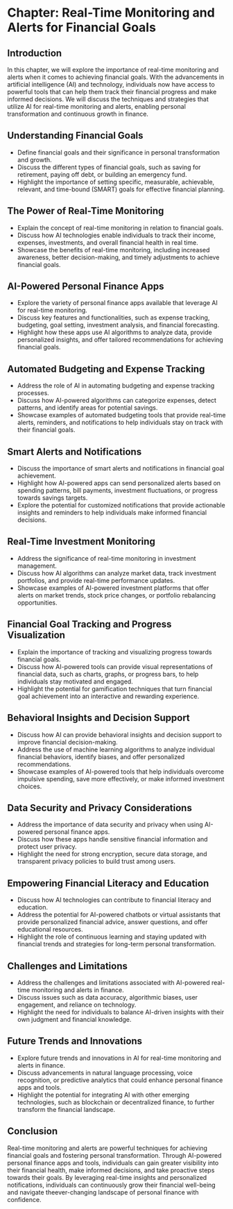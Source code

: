 Chapter: Real-Time Monitoring and Alerts for Financial Goals
============================================================

Introduction
------------

In this chapter, we will explore the importance of real-time monitoring and alerts when it comes to achieving financial goals. With the advancements in artificial intelligence (AI) and technology, individuals now have access to powerful tools that can help them track their financial progress and make informed decisions. We will discuss the techniques and strategies that utilize AI for real-time monitoring and alerts, enabling personal transformation and continuous growth in finance.

Understanding Financial Goals
-----------------------------

* Define financial goals and their significance in personal transformation and growth.
* Discuss the different types of financial goals, such as saving for retirement, paying off debt, or building an emergency fund.
* Highlight the importance of setting specific, measurable, achievable, relevant, and time-bound (SMART) goals for effective financial planning.

The Power of Real-Time Monitoring
---------------------------------

* Explain the concept of real-time monitoring in relation to financial goals.
* Discuss how AI technologies enable individuals to track their income, expenses, investments, and overall financial health in real time.
* Showcase the benefits of real-time monitoring, including increased awareness, better decision-making, and timely adjustments to achieve financial goals.

AI-Powered Personal Finance Apps
--------------------------------

* Explore the variety of personal finance apps available that leverage AI for real-time monitoring.
* Discuss key features and functionalities, such as expense tracking, budgeting, goal setting, investment analysis, and financial forecasting.
* Highlight how these apps use AI algorithms to analyze data, provide personalized insights, and offer tailored recommendations for achieving financial goals.

Automated Budgeting and Expense Tracking
----------------------------------------

* Address the role of AI in automating budgeting and expense tracking processes.
* Discuss how AI-powered algorithms can categorize expenses, detect patterns, and identify areas for potential savings.
* Showcase examples of automated budgeting tools that provide real-time alerts, reminders, and notifications to help individuals stay on track with their financial goals.

Smart Alerts and Notifications
------------------------------

* Discuss the importance of smart alerts and notifications in financial goal achievement.
* Highlight how AI-powered apps can send personalized alerts based on spending patterns, bill payments, investment fluctuations, or progress towards savings targets.
* Explore the potential for customized notifications that provide actionable insights and reminders to help individuals make informed financial decisions.

Real-Time Investment Monitoring
-------------------------------

* Address the significance of real-time monitoring in investment management.
* Discuss how AI algorithms can analyze market data, track investment portfolios, and provide real-time performance updates.
* Showcase examples of AI-powered investment platforms that offer alerts on market trends, stock price changes, or portfolio rebalancing opportunities.

Financial Goal Tracking and Progress Visualization
--------------------------------------------------

* Explain the importance of tracking and visualizing progress towards financial goals.
* Discuss how AI-powered tools can provide visual representations of financial data, such as charts, graphs, or progress bars, to help individuals stay motivated and engaged.
* Highlight the potential for gamification techniques that turn financial goal achievement into an interactive and rewarding experience.

Behavioral Insights and Decision Support
----------------------------------------

* Discuss how AI can provide behavioral insights and decision support to improve financial decision-making.
* Address the use of machine learning algorithms to analyze individual financial behaviors, identify biases, and offer personalized recommendations.
* Showcase examples of AI-powered tools that help individuals overcome impulsive spending, save more effectively, or make informed investment choices.

Data Security and Privacy Considerations
----------------------------------------

* Address the importance of data security and privacy when using AI-powered personal finance apps.
* Discuss how these apps handle sensitive financial information and protect user privacy.
* Highlight the need for strong encryption, secure data storage, and transparent privacy policies to build trust among users.

Empowering Financial Literacy and Education
-------------------------------------------

* Discuss how AI technologies can contribute to financial literacy and education.
* Address the potential for AI-powered chatbots or virtual assistants that provide personalized financial advice, answer questions, and offer educational resources.
* Highlight the role of continuous learning and staying updated with financial trends and strategies for long-term personal transformation.

Challenges and Limitations
--------------------------

* Address the challenges and limitations associated with AI-powered real-time monitoring and alerts in finance.
* Discuss issues such as data accuracy, algorithmic biases, user engagement, and reliance on technology.
* Highlight the need for individuals to balance AI-driven insights with their own judgment and financial knowledge.

Future Trends and Innovations
-----------------------------

* Explore future trends and innovations in AI for real-time monitoring and alerts in finance.
* Discuss advancements in natural language processing, voice recognition, or predictive analytics that could enhance personal finance apps and tools.
* Highlight the potential for integrating AI with other emerging technologies, such as blockchain or decentralized finance, to further transform the financial landscape.

Conclusion
----------

Real-time monitoring and alerts are powerful techniques for achieving financial goals and fostering personal transformation. Through AI-powered personal finance apps and tools, individuals can gain greater visibility into their financial health, make informed decisions, and take proactive steps towards their goals. By leveraging real-time insights and personalized notifications, individuals can continuously grow their financial well-being and navigate theever-changing landscape of personal finance with confidence.
